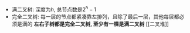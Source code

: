 - 满二叉树: 深度为$h$, 总节点数是$2^h - 1$
- 完全二叉树: 每一层的节点都紧凑靠左排列，且除了最后一层，其他每层都必须是满的 **左右子树都是完全二叉树, 至少有一棵是满二叉树** [[二叉堆]]